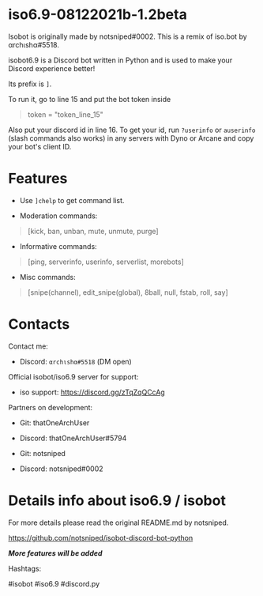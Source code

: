 # iso6.9-08122021b-1.2beta
Isobot is originally made by notsniped#0002. This is a remix of iso.bot by αrchιshα#5518.

isobot6.9 is a Discord bot written in Python and is used to make your Discord experience better! 

Its prefix is `]`. 

To run it, go to line 15 and put the bot token inside 

> token = "token_line_15"

Also put your discord id in line 16. To get your id, run `?userinfo` or `auserinfo` (slash commands also works) in any servers with Dyno or Arcane and copy your bot's client ID.

# Features
- Use `]chelp` to get command list.

- Moderation commands:

> [kick, ban, unban, mute, unmute, purge]

- Informative commands:

> [ping, serverinfo, userinfo, serverlist, morebots]

- Misc commands:

> [snipe(channel), edit_snipe(global), 8ball, null, fstab, roll, say]

# Contacts
Contact me:
- Discord: `αrchιshα#5518` (DM open)

Official isobot/iso6.9 server for support:
- iso support: https://discord.gg/zTqZqQCcAg

Partners on development: 

- Git: thatOneArchUser
- Discord: thatOneArchUser#5794

- Git: notsniped
- Discord: notsniped#0002


# Details info about iso6.9 / isobot
For more details please read the original README.md by notsniped.

https://github.com/notsniped/isobot-discord-bot-python

***More features will be added***

Hashtags:

#isobot #iso6.9 #discord.py
